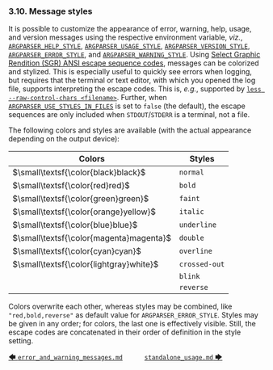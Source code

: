### 3.10. Message styles

It is possible to customize the appearance of error, warning, help, usage, and version messages using the respective environment variable, *viz.*, [`ARGPARSER_HELP_STYLE`](../reference/environment_variables/environment_variables.md#6528-argparser_help_style), [`ARGPARSER_USAGE_STYLE`](../reference/environment_variables/environment_variables.md#6553-argparser_usage_style), [`ARGPARSER_VERSION_STYLE`](../reference/environment_variables/environment_variables.md#6560-argparser_version_style), [`ARGPARSER_ERROR_STYLE`](../reference/environment_variables/environment_variables.md#6521-argparser_error_style), and [`ARGPARSER_WARNING_STYLE`](../reference/environment_variables/environment_variables.md#6561-argparser_warning_style). Using [Select Graphic Rendition (SGR) ANSI escape sequence codes](https://en.wikipedia.org/wiki/ANSI_escape_code#Select_Graphic_Rendition_parameters "wikipedia.org &rightarrow; ANSI escape code &rightarrow; Select Graphic Rendition parameters"), messages can be colorized and stylized. This is especially useful to quickly see errors when logging, but requires that the terminal or text editor, with which you opened the log file, supports interpreting the escape codes. This is, *e.g.*, supported by [`less --raw-control-chars <filename>`](https://man7.org/linux/man-pages/man1/less.1.html "man7.org &rightarrow; man pages &rightarrow; less(1)"). Further, when [`ARGPARSER_USE_STYLES_IN_FILES`](../reference/environment_variables/environment_variables.md#6556-argparser_use_styles_in_files) is set to `false` (the default), the escape sequences are only included when `STDOUT`/`STDERR` is a terminal, not a file.

The following colors and styles are available (with the actual appearance depending on the output device):

| Colors                                  | Styles        |
|-----------------------------------------|---------------|
| $\small\textsf{\color{black}black}$     | `normal`      |
| $\small\textsf{\color{red}red}$         | `bold`        |
| $\small\textsf{\color{green}green}$     | `faint`       |
| $\small\textsf{\color{orange}yellow}$   | `italic`      |
| $\small\textsf{\color{blue}blue}$       | `underline`   |
| $\small\textsf{\color{magenta}magenta}$ | `double`      |
| $\small\textsf{\color{cyan}cyan}$       | `overline`    |
| $\small\textsf{\color{lightgray}white}$ | `crossed-out` |
|                                         | `blink`       |
|                                         | `reverse`     |

Colors overwrite each other, whereas styles may be combined, like `"red,bold,reverse"` as default value for `ARGPARSER_ERROR_STYLE`. Styles may be given in any order; for colors, the last one is effectively visible. Still, the escape codes are concatenated in their order of definition in the style setting.

[&#129092;&nbsp;`error_and_warning_messages.md`](error_and_warning_messages.md)
&nbsp;&nbsp;&nbsp;&nbsp;&nbsp;&nbsp;&nbsp;&nbsp;&nbsp;&nbsp;[`standalone_usage.md`&nbsp;&#129094;](standalone_usage.md)

